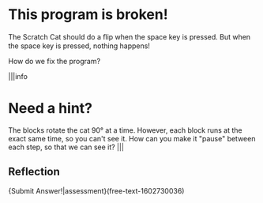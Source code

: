 # This program is broken!
The Scratch Cat should do a ﬂip when the space key is pressed. But when the space key is pressed, nothing happens!

How do we fix the program?

|||info
# Need a hint?

The blocks rotate the cat 90° at a time. However, each block runs at the exact same time, so you can't see it. How can you make it "pause" between each step, so that we can see it?
|||

## Reflection
{Submit Answer!|assessment}(free-text-1602730036)
